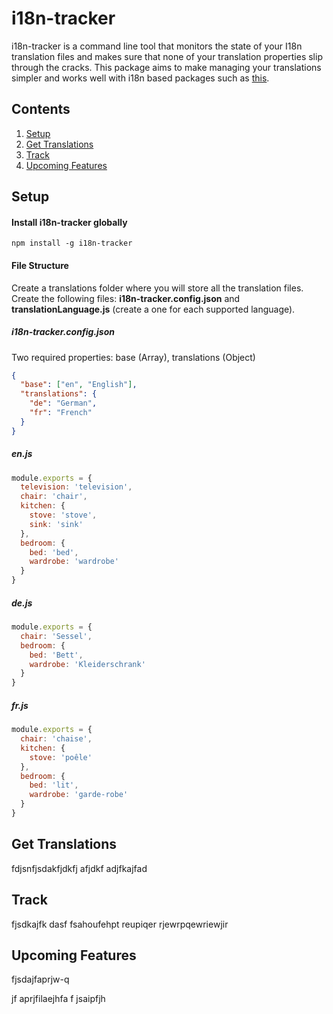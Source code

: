 # i18n-tracker
i18n-tracker is a command line tool that monitors the state of your I18n translation files and makes sure that none of your translation properties slip through the cracks. This package aims to make managing your translations simpler and works well with i18n based packages such as [this](https://github.com/JSxMachina/react-i18nify).

## Contents
1. [Setup](#setup)
2. [Get Translations](#get-translations)
3. [Track](#track)
4. [Upcoming Features](#upcoming-features)


## Setup

#### Install i18n-tracker globally
```
npm install -g i18n-tracker

```

#### File Structure
Create a translations folder where you will store all the translation files. Create the following files: **i18n-tracker.config.json** and **translationLanguage.js** (create a one for each supported language).

##### i18n-tracker.config.json
Two required properties: base (Array), translations (Object)
```json
{
  "base": ["en", "English"],
  "translations": {
    "de": "German",
    "fr": "French"
  }
}
```

##### en.js
```javascript
module.exports = {
  television: 'television',
  chair: 'chair',
  kitchen: {
    stove: 'stove',
    sink: 'sink'
  },
  bedroom: {
    bed: 'bed',
    wardrobe: 'wardrobe'
  }
}
```

##### de.js
```javascript
module.exports = {
  chair: 'Sessel',
  bedroom: {
    bed: 'Bett',
    wardrobe: 'Kleiderschrank'
  }
}
```

##### fr.js
```javascript
module.exports = {
  chair: 'chaise',
  kitchen: {
    stove: 'poêle'
  },
  bedroom: {
    bed: 'lit',
    wardrobe: 'garde-robe'
  }
}
```

## Get Translations

fdjsnfjsdakfjdkfj afjdkf adjfkajfad


## Track
fjsdkajfk dasf fsahoufehpt
reupiqer
rjewrpqewriewjir

## Upcoming Features
fjsdajfaprjw-q

jf aprjfilaejhfa
f jsaipfjh
